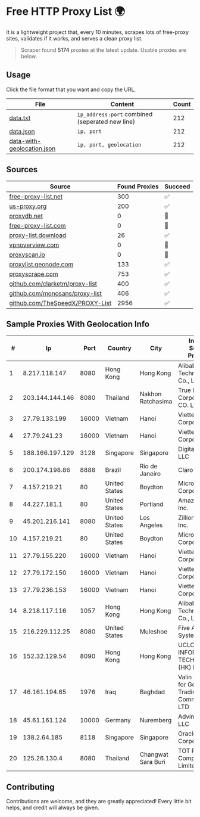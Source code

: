 
# Free HTTP Proxy List 🌍

It is a lightweight project that, every 10 minutes, scrapes lots of free-proxy sites, validates if it works, and serves a clean proxy list.


> Scraper found **5174** proxies at the latest update. Usable proxies are below.

## Usage

Click the file format that you want and copy the URL.


|File|Content|Count|
|----|-------|-----|
|[data.txt](https://raw.githubusercontent.com/themiralay/Proxy-List-World/master/data.txt)|`ip_address:port` combined (seperated new line)|212|
|[data.json](https://raw.githubusercontent.com/themiralay/Proxy-List-World/master/data.json)|`ip, port`|212|
|[data-with-geolocation.json](https://raw.githubusercontent.com/themiralay/Proxy-List-World/master/data-with-geolocation.json)|`ip, port, geolocation`|212|

## Sources

|Source|Found Proxies|Succeed|
|------|-------------|-------|
|[free-proxy-list.net](https://free-proxy-list.net)|300|✅|
|[us-proxy.org](https://www.us-proxy.org)|200|✅|
|[proxydb.net](http://proxydb.net)|0|🚫|
|[free-proxy-list.com](https://free-proxy-list.com/?page=&port=&type%5B%5D=http&type%5B%5D=https&up_time=0&search=Search)|0|🚫|
|[proxy-list.download](https://www.proxy-list.download/HTTP)|26|✅|
|[vpnoverview.com](https://vpnoverview.com/privacy/anonymous-browsing/free-proxy-servers)|0|🚫|
|[proxyscan.io](https://www.proxyscan.io)|0|🚫|
|[proxylist.geonode.com](https://proxylist.geonode.com/api/proxy-list?limit=300&page=1&sort_by=lastChecked&sort_type=desc&protocols=http,https)|133|✅|
|[proxyscrape.com](https://api.proxyscrape.com/v2/?request=displayproxies&protocol=http&timeout=10000&country=all&ssl=all&anonymity=all)|753|✅|
|[github.com/clarketm/proxy-list](https://raw.githubusercontent.com/clarketm/proxy-list/master/proxy-list-raw.txt)|400|✅|
|[github.com/monosans/proxy-list](https://raw.githubusercontent.com/monosans/proxy-list/main/proxies/http.txt)|406|✅|
|[github.com/TheSpeedX/PROXY-List](https://raw.githubusercontent.com/TheSpeedX/PROXY-List/master/http.txt)|2956|✅|


## Sample Proxies With Geolocation Info

|#|Ip|Port|Country|City|Internet Service Provider|
|-|--|----|-------|----|-------------------------|
|1|8.217.118.147|8080|Hong Kong|Hong Kong|Alibaba (US) Technology Co., Ltd.|
|2|203.144.144.146|8080|Thailand|Nakhon Ratchasima|True Internet Corporation CO. Ltd.|
|3|27.79.133.199|16000|Vietnam|Hanoi|Viettel Corporation|
|4|27.79.241.23|16000|Vietnam|Hanoi|Viettel Corporation|
|5|188.166.197.129|3128|Singapore|Singapore|DigitalOcean, LLC|
|6|200.174.198.86|8888|Brazil|Rio de Janeiro|Claro S.A|
|7|4.157.219.21|80|United States|Boydton|Microsoft Corporation|
|8|44.227.181.1|80|United States|Portland|Amazon.com, Inc.|
|9|45.201.216.141|8080|United States|Los Angeles|Zillion Network Inc.|
|10|4.157.219.21|80|United States|Boydton|Microsoft Corporation|
|11|27.79.155.220|16000|Vietnam|Hanoi|Viettel Corporation|
|12|27.79.172.150|16000|Vietnam|Hanoi|Viettel Corporation|
|13|27.79.236.153|16000|Vietnam|Hanoi|Viettel Corporation|
|14|8.218.117.116|1057|Hong Kong|Hong Kong|Alibaba (US) Technology Co., Ltd.|
|15|216.229.112.25|8080|United States|Muleshoe|Five Area Systems, LLC|
|16|152.32.129.54|8090|Hong Kong|Hong Kong|UCLOUD INFORMATION TECHNOLOGY (HK) LIMITED|
|17|46.161.194.65|1976|Iraq|Baghdad|Valin Company for General Trading and Communication LTD|
|18|45.61.161.124|10000|Germany|Nuremberg|Advin Services LLC|
|19|138.2.64.185|8118|Singapore|Singapore|Oracle Corporation|
|20|125.26.130.4|8080|Thailand|Changwat Sara Buri|TOT Public Company Limited|



## Contributing

Contributions are welcome, and they are greatly appreciated! Every
little bit helps, and credit will always be given.

